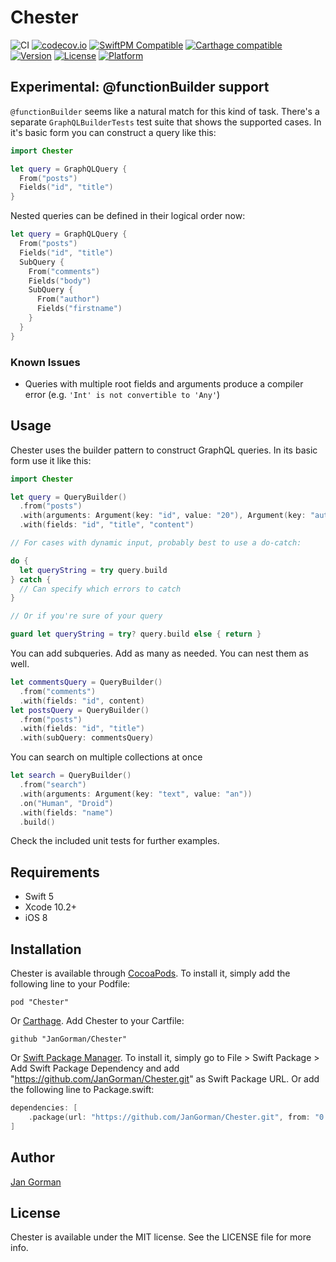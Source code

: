 # Chester

![CI](https://github.com/JanGorman/Chester/workflows/CI/badge.svg)
[![codecov.io](https://codecov.io/github/JanGorman/Chester/coverage.svg?branch=master)](https://codecov.io/github/JanGorman/Chester?branch=master)
[![SwiftPM Compatible](https://img.shields.io/badge/SwiftPM-Compatible-brightgreen)](https://swift.org/package-manager/)
[![Carthage compatible](https://img.shields.io/badge/Carthage-compatible-4BC51D.svg?style=flat)](https://github.com/Carthage/Carthage)
[![Version](https://img.shields.io/cocoapods/v/Chester.svg?style=flat)](http://cocoapods.org/pods/Chester)
[![License](https://img.shields.io/cocoapods/l/Chester.svg?style=flat)](http://cocoapods.org/pods/Chester)
[![Platform](https://img.shields.io/cocoapods/p/Chester.svg?style=flat)](http://cocoapods.org/pods/Chester)

## Experimental: @functionBuilder support

`@functionBuilder` seems like a natural match for this kind of task. There's a separate `GraphQLBuilderTests` test suite that shows the supported cases. In it's basic form you can construct a query like this:

```swift
import Chester

let query = GraphQLQuery {
  From("posts")
  Fields("id", "title")
}
```

Nested queries can be defined in their logical order now:

```swift
let query = GraphQLQuery {
  From("posts")
  Fields("id", "title")
  SubQuery {
    From("comments")
    Fields("body")
    SubQuery {
      From("author")
      Fields("firstname")
    }
  }
}
```

### Known Issues
- Queries with multiple root fields and arguments produce a compiler error (e.g. `'Int' is not convertible to 'Any'`)

## Usage

Chester uses the builder pattern to construct GraphQL queries. In its basic form use it like this:

```swift
import Chester

let query = QueryBuilder()
  .from("posts")
  .with(arguments: Argument(key: "id", value: "20"), Argument(key: "author", value: "Chester"))
  .with(fields: "id", "title", "content")

// For cases with dynamic input, probably best to use a do-catch:

do {
  let queryString = try query.build
} catch {
  // Can specify which errors to catch
}

// Or if you're sure of your query

guard let queryString = try? query.build else { return }
```

You can add subqueries. Add as many as needed. You can nest them as well.

```swift
let commentsQuery = QueryBuilder()
  .from("comments")
  .with(fields: "id", content)
let postsQuery = QueryBuilder()
  .from("posts")
  .with(fields: "id", "title")
  .with(subQuery: commentsQuery)
```

You can search on multiple collections at once

```swift
let search = QueryBuilder()
  .from("search")
  .with(arguments: Argument(key: "text", value: "an"))
  .on("Human", "Droid")
  .with(fields: "name")
  .build()
```

Check the included unit tests for further examples.

## Requirements

* Swift 5
* Xcode 10.2+
* iOS 8

## Installation

Chester is available through [CocoaPods](http://cocoapods.org). To install
it, simply add the following line to your Podfile:

    pod "Chester"

Or [Carthage](https://github.com/Carthage/Carthage). Add Chester to your Cartfile:

    github "JanGorman/Chester"

Or [Swift Package Manager](https://swift.org/package-manager/). To install it, 
simply go to File > Swift Package > Add Swift Package Dependency and add "https://github.com/JanGorman/Chester.git" as Swift Package URL.
Or add the following line to Package.swift:

```swift
dependencies: [
    .package(url: "https://github.com/JanGorman/Chester.git", from: "0.13.0")
]
```

## Author

[Jan Gorman](https://twitter.com/JanGorman)

## License

Chester is available under the MIT license. See the LICENSE file for more info.
